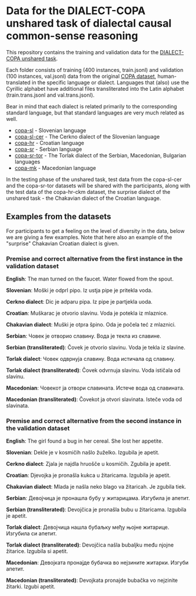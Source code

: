 # Data for the DIALECT-COPA unshared task of dialectal causal common-sense reasoning

This repository contains the training and validation data for the [DIALECT-COPA unshared task](https://sites.google.com/view/vardial-2024/shared-tasks/dialect-copa?authuser=0).

Each folder consists of training (400 instances, train.jsonl) and validation (100 instances, val.jsonl) data from the original [COPA dataset](https://people.ict.usc.edu/~gordon/copa.html), human-translated in the specific language or dialect. Languages that (also) use the Cyrillic alphabet have additional files transliterated into the Latin alphabet (train.trans.jsonl and val.trans.jsonl).

Bear in mind that each dialect is related primarily to the corresponding standard language, but that standard languages are very much related as well.

- [copa-sl](copa-sl/) - Slovenian language
- [copa-sl-cer](copa-sl-cer/) - The Cerkno dialect of the Slovenian language
- [copa-hr](copa-hr/) - Croatian language
- [copa-sr](copa-sr/) - Serbian language
- [copa-sr-tor](copa-sr-tor/) - The Torlak dialect of the Serbian, Macedonian, Bulgarian languages
- [copa-mk](copa-mk/) - Macedonian language

In the testing phase of the unshared task, test data from the copa-sl-cer and the copa-sr-tor datasets will be shared with the participants, along with the test data of the copa-hr-ckm dataset, the surprise dialect of the unshared task - the Chakavian dialect of the Croatian language.

## Examples from the datasets

For participants to get a feeling on the level of diversity in the data, below we are giving a few examples. Note that here also an example of the "surprise" Chakavian Croatian dialect is given.

### Premise and correct alternative from the first instance in the validation dataset

**English**: The man turned on the faucet. Water flowed from the spout.

**Slovenian**: Moški je odprl pipo. Iz ustja pipe je pritekla voda.

**Cerkno dialect**: Dic je adparu pipa. Iz pipe je partjekla uoda.

**Croatian**: Muškarac je otvorio slavinu. Voda je potekla iz mlaznice.

**Chakavian dialect**: Muški je otpra špino. Oda je počela teć z mlaznici.

**Serbian**: Човек је отворио славину. Вода је текла из славине.

**Serbian (transliterated)**: Čovek je otvorio slavinu. Voda je tekla iz slavine.

**Torlak dialect**: Човек одврнуја славину. Вода истичала од славину.

**Torlak dialect (transliterated)**: Čovek odvrnuja slavinu. Voda ističala od slavinu.

**Macedonian**: Човекот ја отвори славината. Истече вода од славината.

**Macedonian (transliterated)**: Čovekot ja otvori slavinata. Isteče voda od slavinata.

### Premise and correct alternative from the second instance in the validation dataset

**English**: The girl found a bug in her cereal. She lost her appetite.

**Slovenian**: Dekle je v kosmičih našlo žuželko. Izgubila je apetit.

**Cerkno dialect**: Zjala je najdla hruošče u kosmičih. Zgubila je apetit.

**Croatian**: Djevojka je pronašla kukca u žitaricama. Izgubila je apetit.

**Chakavian dialect**: Mlada je našla neko blago va žitaricah. Je zgubila tiek.

**Serbian**: Девојчица је пронашла бубу у житарицама. Изгубила је апетит.

**Serbian (transliterated)**: Devojčica je pronašla bubu u žitaricama. Izgubila je apetit.

**Torlak dialect**: Девојчица нашла бубаљку међу њојне житарице. Изгубила си апетит.

**Torlak dialect (transliterated)**: Devojčica našla bubaljku među njojne žitarice. Izgubila si apetit.

**Macedonian**: Девојката пронајде бубачка во нејзините житарки. Изгуби апетит.

**Macedonian (transliterated)**: Devojkata pronajde bubačka vo nejzinite žitarki. Izgubi apetit.
